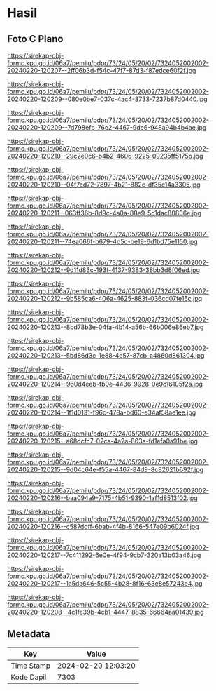 # Hasil

## Foto C Plano

https://sirekap-obj-formc.kpu.go.id/06a7/pemilu/pdpr/73/24/05/20/02/7324052002002-20240220-120207--2ff06b3d-f54c-47f7-87d3-f87edce60f2f.jpg

https://sirekap-obj-formc.kpu.go.id/06a7/pemilu/pdpr/73/24/05/20/02/7324052002002-20240220-120209--080e0be7-037c-4ac4-8733-7237b87d0440.jpg

https://sirekap-obj-formc.kpu.go.id/06a7/pemilu/pdpr/73/24/05/20/02/7324052002002-20240220-120209--7d798efb-76c2-4467-9de6-948a94b4b4ae.jpg

https://sirekap-obj-formc.kpu.go.id/06a7/pemilu/pdpr/73/24/05/20/02/7324052002002-20240220-120210--29c2e0c6-b4b2-4606-9225-09235ff5175b.jpg

https://sirekap-obj-formc.kpu.go.id/06a7/pemilu/pdpr/73/24/05/20/02/7324052002002-20240220-120210--04f7cd72-7897-4b21-882c-df35c14a3305.jpg

https://sirekap-obj-formc.kpu.go.id/06a7/pemilu/pdpr/73/24/05/20/02/7324052002002-20240220-120211--063ff36b-8d9c-4a0a-88e9-5c1dac80806e.jpg

https://sirekap-obj-formc.kpu.go.id/06a7/pemilu/pdpr/73/24/05/20/02/7324052002002-20240220-120211--74ea066f-b679-4d5c-be19-6d1bd75e1150.jpg

https://sirekap-obj-formc.kpu.go.id/06a7/pemilu/pdpr/73/24/05/20/02/7324052002002-20240220-120212--9d11d83c-193f-4137-9383-38bb3d8f06ed.jpg

https://sirekap-obj-formc.kpu.go.id/06a7/pemilu/pdpr/73/24/05/20/02/7324052002002-20240220-120212--9b585ca6-406a-4625-883f-036cd07fe15c.jpg

https://sirekap-obj-formc.kpu.go.id/06a7/pemilu/pdpr/73/24/05/20/02/7324052002002-20240220-120213--8bd78b3e-04fa-4b14-a56b-66b006e86eb7.jpg

https://sirekap-obj-formc.kpu.go.id/06a7/pemilu/pdpr/73/24/05/20/02/7324052002002-20240220-120213--5bd86d3c-1e88-4e57-87cb-a4860d861304.jpg

https://sirekap-obj-formc.kpu.go.id/06a7/pemilu/pdpr/73/24/05/20/02/7324052002002-20240220-120214--960d4eeb-fb0e-4436-9928-0e9c16105f2a.jpg

https://sirekap-obj-formc.kpu.go.id/06a7/pemilu/pdpr/73/24/05/20/02/7324052002002-20240220-120214--1f1d0131-f96c-478a-bd60-e34af58ae1ee.jpg

https://sirekap-obj-formc.kpu.go.id/06a7/pemilu/pdpr/73/24/05/20/02/7324052002002-20240220-120215--a68dcfc7-02ca-4a2a-863a-fd1efa0a91be.jpg

https://sirekap-obj-formc.kpu.go.id/06a7/pemilu/pdpr/73/24/05/20/02/7324052002002-20240220-120215--9d04c64e-f55a-4467-84d9-8c82621b692f.jpg

https://sirekap-obj-formc.kpu.go.id/06a7/pemilu/pdpr/73/24/05/20/02/7324052002002-20240220-120216--baa094a9-7175-4b51-9390-1af1d8513f02.jpg

https://sirekap-obj-formc.kpu.go.id/06a7/pemilu/pdpr/73/24/05/20/02/7324052002002-20240220-120216--c587ddff-6bab-4f4b-8166-547e09b6024f.jpg

https://sirekap-obj-formc.kpu.go.id/06a7/pemilu/pdpr/73/24/05/20/02/7324052002002-20240220-120217--7c411292-6e0e-4f94-9cb7-320a13b03a46.jpg

https://sirekap-obj-formc.kpu.go.id/06a7/pemilu/pdpr/73/24/05/20/02/7324052002002-20240220-120217--1a5da646-5c55-4b28-8f16-63e8e57243e4.jpg

https://sirekap-obj-formc.kpu.go.id/06a7/pemilu/pdpr/73/24/05/20/02/7324052002002-20240220-120208--4c1fe39b-4cb1-4447-8835-66664aa01439.jpg


## Metadata

| Key        | Value               |
| ---------- | ------------------- |
| Time Stamp | 2024-02-20 12:03:20 |
| Kode Dapil | 7303                |



